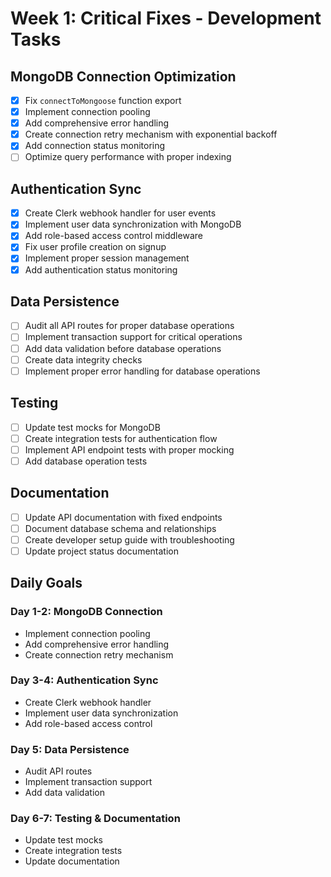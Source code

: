 # Week 1: Critical Fixes - Development Tasks

## MongoDB Connection Optimization

- [x] Fix `connectToMongoose` function export
- [x] Implement connection pooling
- [x] Add comprehensive error handling
- [x] Create connection retry mechanism with exponential backoff
- [x] Add connection status monitoring
- [ ] Optimize query performance with proper indexing

## Authentication Sync

- [x] Create Clerk webhook handler for user events
- [x] Implement user data synchronization with MongoDB
- [x] Add role-based access control middleware
- [x] Fix user profile creation on signup
- [x] Implement proper session management
- [x] Add authentication status monitoring

## Data Persistence

- [ ] Audit all API routes for proper database operations
- [ ] Implement transaction support for critical operations
- [ ] Add data validation before database operations
- [ ] Create data integrity checks
- [ ] Implement proper error handling for database operations

## Testing

- [ ] Update test mocks for MongoDB
- [ ] Create integration tests for authentication flow
- [ ] Implement API endpoint tests with proper mocking
- [ ] Add database operation tests

## Documentation

- [ ] Update API documentation with fixed endpoints
- [ ] Document database schema and relationships
- [ ] Create developer setup guide with troubleshooting
- [ ] Update project status documentation

## Daily Goals

### Day 1-2: MongoDB Connection
- Implement connection pooling
- Add comprehensive error handling
- Create connection retry mechanism

### Day 3-4: Authentication Sync
- Create Clerk webhook handler
- Implement user data synchronization
- Add role-based access control

### Day 5: Data Persistence
- Audit API routes
- Implement transaction support
- Add data validation

### Day 6-7: Testing & Documentation
- Update test mocks
- Create integration tests
- Update documentation